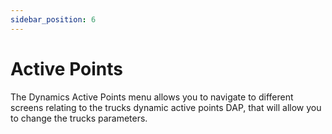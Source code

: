 ```yaml
---
sidebar_position: 6
---
```


# Active Points



The Dynamics Active Points menu allows you to navigate to different screens relating to the trucks dynamic active points DAP, that will allow you to change the trucks parameters.




